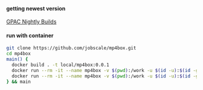 #### getting newest version

[GPAC Nightly Builds](https://gpac.wp.imt.fr/downloads/gpac-nightly-builds/)

#### run with container

```bash
git clone https://github.com/jobscale/mp4box.git
cd mp4box
main() {
  docker build . -t local/mp4box:0.0.1
  docker run --rm -it --name mp4box -v $(pwd):/work -u $(id -u):$(id -g) local/mp4box:0.0.1 -version
  docker run --rm -it --name mp4box -v $(pwd):/work -u $(id -u):$(id -g) --entrypoint /usr/local/bin/ffmpeg local/mp4box:0.0.1 -version
} && main
```
